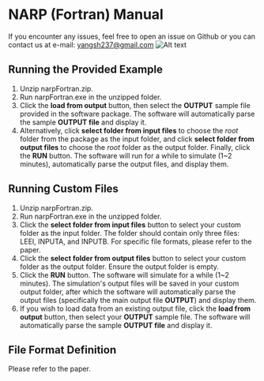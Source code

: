 # NARP (Fortran) Manual

If you encounter any issues, feel free to open an issue on Github or you can contact us at e-mail: yangsh237@gmail.com
![Alt text](mainWindow.png)

## Running the Provided Example

1. Unzip narpFortran.zip.
2. Run narpFortran.exe in the unzipped folder.
3. Click the **load from output** button, then select the **OUTPUT** sample file provided in the software package. The software will automatically parse the sample **OUTPUT file** and display it.
4. Alternatively, click **select folder from input files** to choose the *root* folder from the package as the input folder, and click **select folder from output files** to choose the *root* folder as the output folder. Finally, click the **RUN** button. The software will run for a while to simulate (1~2 minutes), automatically parse the output files, and display them.

## Running Custom Files

1. Unzip narpFortran.zip.
2. Run narpFortran.exe in the unzipped folder.
3. Click the **select folder from input files** button to select your custom folder as the input folder. The folder should contain only three files: LEEI, INPUTA, and INPUTB. For specific file formats, please refer to the paper.
4. Click the **select folder from output files** button to select your custom folder as the output folder. Ensure the output folder is empty.
5. Click the **RUN** button. The software will simulate for a while (1~2 minutes). The simulation's output files will be saved in your custom output folder, after which the software will automatically parse the output files (specifically the main output file **OUTPUT**) and display them.
6. If you wish to load data from an existing output file, click the **load from output** button, then select your **OUTPUT** sample file. The software will automatically parse the sample **OUTPUT file** and display it.

## File Format Definition

 Please refer to the paper.
